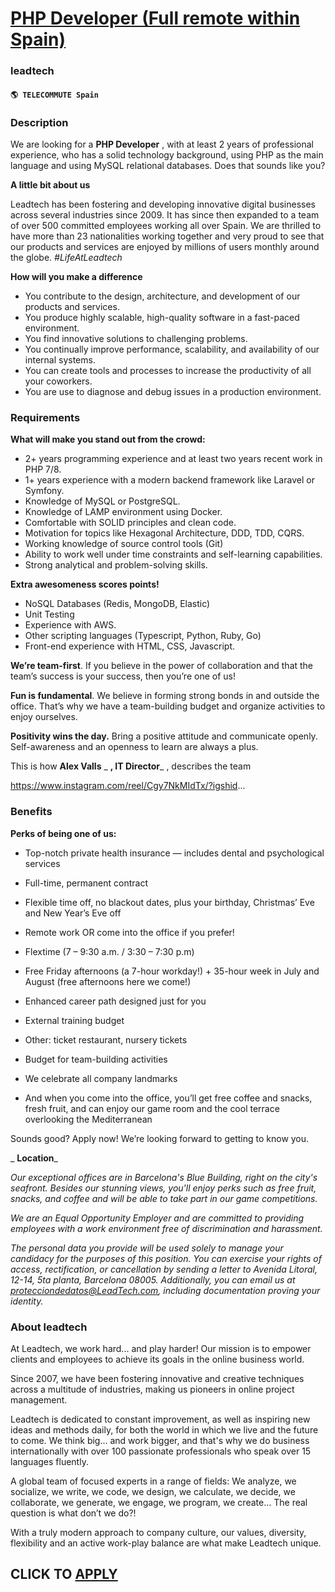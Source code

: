 # [PHP Developer (Full remote within Spain)](https://www.remotewlb.com/apply/php-developer-full-remote-within-spain)  
### leadtech  
#### `🌎 TELECOMMUTE Spain`  

### **Description**

We are looking for a **PHP Developer** , with at least 2 years of professional experience, who has a solid technology background, using PHP as the main language and using MySQL relational databases. Does that sounds like you?

 **A little bit about us**

Leadtech has been fostering and developing innovative digital businesses across several industries since 2009. It has since then expanded to a team of over 500 committed employees working all over Spain. We are thrilled to have more than 23 nationalities working together and very proud to see that our products and services are enjoyed by millions of users monthly around the globe. _#LifeAtLeadtech_

 **How will you make a difference**

  * You contribute to the design, architecture, and development of our products and services.
  * You produce highly scalable, high-quality software in a fast-paced environment.
  * You find innovative solutions to challenging problems.
  * You continually improve performance, scalability, and availability of our internal systems.
  * You can create tools and processes to increase the productivity of all your co­workers.
  * You are use to diagnose and debug issues in a production environment.

### **Requirements**

 **What will make you stand out from the crowd:**  

  * 2+ years programming experience and at least two years recent work in PHP 7/8. 
  * 1+ years experience with a modern backend framework like Laravel or Symfony. 
  * Knowledge of MySQL or PostgreSQL. 
  * Knowledge of LAMP environment using Docker. 
  * Comfortable with SOLID principles and clean code. 
  * Motivation for topics like Hexagonal Architecture, DDD, TDD, CQRS. 
  * Working knowledge of source control tools (Git) 
  * Ability to work well under time constraints and self-learning capabilities. 
  * Strong analytical and problem-solving skills. 

**Extra awesomeness scores points!**

  * NoSQL Databases (Redis, MongoDB, Elastic) 
  * Unit Testing 
  * Experience with AWS. 
  * Other scripting languages (Typescript, Python, Ruby, Go) 
  * Front-end experience with HTML, CSS, Javascript.

**We’re team-first**. If you believe in the power of collaboration and that the team’s success is your success, then you’re one of us!

 **Fun is fundamental**. We believe in forming strong bonds in and outside the office. That’s why we have a team-building budget and organize activities to enjoy ourselves.

 **Positivity wins the day.** Bring a positive attitude and communicate openly. Self-awareness and an openness to learn are always a plus.

This is how **Alex Valls** _ **, IT Director**_ , describes the team

https://www.instagram.com/reel/Cgy7NkMIdTx/?igshid...  

###  **Benefits**

 **Perks of being one of us:**

  * Top-notch private health insurance — includes dental and psychological services
  * Full-time, permanent contract
  * Flexible time off, no blackout dates, plus your birthday, Christmas’ Eve and New Year’s Eve off
  * Remote work OR come into the office if you prefer!
  * Flextime (7 – 9:30 a.m. / 3:30 – 7:30 p.m)
  * Free Friday afternoons (a 7-hour workday!) + 35-hour week in July and August (free afternoons here we come!)
  * Enhanced career path designed just for you
  * External training budget

  * Other: ticket restaurant, nursery tickets
  * Budget for team-building activities
  * We celebrate all company landmarks
  * And when you come into the office, you’ll get free coffee and snacks, fresh fruit, and can enjoy our game room and the cool terrace overlooking the Mediterranean

Sounds good? Apply now! We’re looking forward to getting to know you.

  

 _ **Location**_

 _Our exceptional offices are in Barcelona's Blue Building, right on the city's seafront. Besides our stunning views, you'll enjoy perks such as free fruit, snacks, and coffee and will be able to take part in our game competitions._

 _We are an Equal Opportunity Employer and are committed to providing employees with a work environment free of discrimination and harassment._

 _The personal data you provide will be used solely to manage your candidacy for the purposes of this position. You can exercise your rights of access, rectification, or cancellation by sending a letter to Avenida Litoral, 12-14, 5ta planta, Barcelona 08005. Additionally, you can email us at protecciondedatos@LeadTech.com, including documentation proving your identity._

###  **About leadtech**

At Leadtech, we work hard... and play harder! Our mission is to empower clients and employees to achieve its goals in the online business world.

Since 2007, we have been fostering innovative and creative techniques across a multitude of industries, making us pioneers in online project management.

Leadtech is dedicated to constant improvement, as well as inspiring new ideas and methods daily, for both the world in which we live and the future to come. We think big... and work bigger, and that's why we do business internationally with over 100 passionate professionals who speak over 15 languages fluently.

A global team of focused experts in a range of fields: We analyze, we socialize, we write, we code, we design, we calculate, we decide, we collaborate, we generate, we engage, we program, we create… The real question is what don’t we do?!

  

With a truly modern approach to company culture, our values, diversity, flexibility and an active work-play balance are what make Leadtech unique.

  
## CLICK TO [APPLY](https://www.remotewlb.com/apply/php-developer-full-remote-within-spain)

